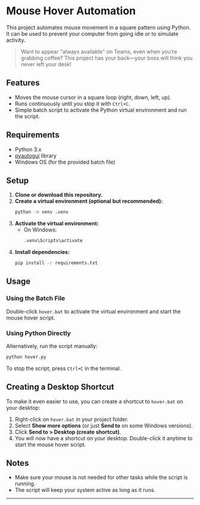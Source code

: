 # Mouse Hover Automation

This project automates mouse movement in a square pattern using Python. It can be used to prevent your computer from going idle or to simulate activity.

> Want to appear "always available" on Teams, even when you're grabbing coffee? This project has your back—your boss will think you never left your desk!

## Features

- Moves the mouse cursor in a square loop (right, down, left, up).
- Runs continuously until you stop it with `Ctrl+C`.
- Simple batch script to activate the Python virtual environment and run the script.

## Requirements

- Python 3.x
- [pyautogui](https://pypi.org/project/pyautogui/) library
- Windows OS (for the provided batch file)

## Setup

1. **Clone or download this repository.**
2. **Create a virtual environment (optional but recommended):**
   ```sh
   python -m venv .venv
   ```
3. **Activate the virtual environment:**
   - On Windows:
     ```sh
     .venv\Scripts\activate
     ```
4. **Install dependencies:**
   ```sh
   pip install -r requirements.txt
   ```

## Usage

### Using the Batch File

Double-click `hover.bat` to activate the virtual environment and start the mouse hover script.

### Using Python Directly

Alternatively, run the script manually:
```sh
python hover.py
```

To stop the script, press `Ctrl+C` in the terminal.

## Creating a Desktop Shortcut

To make it even easier to use, you can create a shortcut to `hover.bat` on your desktop:

1. Right-click on `hover.bat` in your project folder.
2. Select **Show more options** (or just **Send to** on some Windows versions).
3. Click **Send to > Desktop (create shortcut)**.
4. You will now have a shortcut on your desktop. Double-click it anytime to start the mouse hover script.

## Notes

- Make sure your mouse is not needed for other tasks while the script is running.
- The script will keep your system active as long as it runs.

---